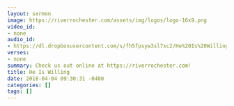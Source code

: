 ```yaml
---
layout: sermon
image: https://riverrochester.com/assets/img/logos/logo-16x9.png
video_id:
- none
audio_id:
- https://dl.dropboxusercontent.com/s/fh5fpsyw3sl7xc2/He%20Is%20Willing.mp3?dl=0
verses:
- none
summary: Check us out online at https://riverrochester.com!
title: He Is Willing
date: 2018-04-04 09:30:31 -0400
categories: []
tags: []
---
```

